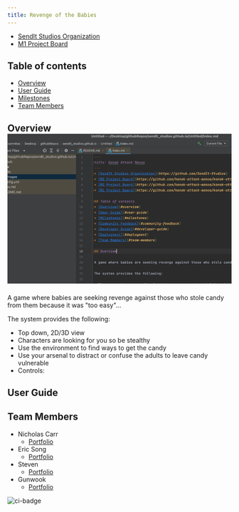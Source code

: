 ```yaml
---
title: Revenge of the Babies
---
```


* [SendIt Studios Organization](https://github.com/SendIt-Studios)
* [M1 Project Board](https://github.com/orgs/SendIt-Studios/projects/2/views/1)

## Table of contents
* [Overview](#overview)
* [User Guide](#user-guide)
* [Milestones](#milestones)
* [Team Members](#team-members)

## Overview![img.png](img.png)

A game where babies are seeking revenge against those who stole candy from them because it was "too easy"...

The system provides the following:

* Top down, 2D/3D view
* Characters are looking for you so be stealthy
* Use the environment to find ways to get the candy
* Use your arsenal to distract or confuse the adults to leave candy vulnerable
* Controls:

## User Guide


## Team Members
* Nicholas Carr
    * [Portfolio](https://nicholasbcarr.github.io/)
* Eric Song
    * [Portfolio](https://jeanne8879.github.io/)
* Steven 
    * [Portfolio](https://gavinh123.github.io/)
* Gunwook
    * [Portfolio](https://lumd2000.github.io/)

![ci-badge](https://github.com/kanak-attack-manoa/kanak-attack-manoa/workflows/ci-kanak-attack-manoa/badge.svg)

